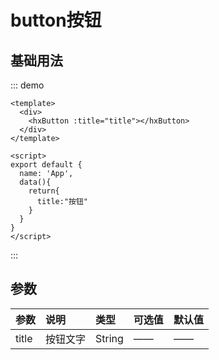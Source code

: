 # button按钮
## 基础用法
::: demo
```vue
<template>
  <div>
    <hxButton :title="title"></hxButton>
  </div>
</template>

<script>
export default {
  name: 'App', 
  data(){
    return{
      title:"按钮"
    }
  } 
}
</script>
```
:::

## 参数
|参数|说明|类型|可选值|默认值|
|:---|:---|:---|----|:---|
|title|按钮文字|String|——|——|



